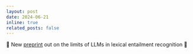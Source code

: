 ```yaml
---
layout: post
date: 2024-06-21
inline: true
related_posts: false
---
```


📝 New [preprint](https://arxiv.org/abs/2406.14894) out on the limits of LLMs in lexical entailment recognition 🔬